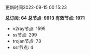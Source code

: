 更新时间2022-09-15 00:15:23

**总订阅: 64**
**总节点: 9913**
**有效节点: 1971**
- v2ray节点: 1595
- ss节点: 299
- trojan节点: 73
- ssr节点: 4
